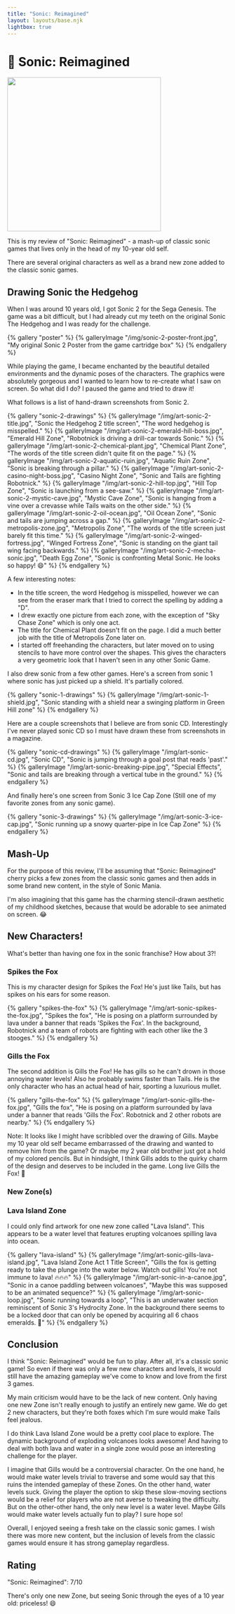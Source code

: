 ```yaml
---
title: "Sonic: Reimagined"
layout: layouts/base.njk
lightbox: true
---
```


# 🔵 Sonic: Reimagined

<img src="/img/art-sonic-happy.jpg" width=350px/>

This is my review of "Sonic: Reimagined" - a mash-up of classic sonic games that lives only in the head of my 10-year old self.

There are several original characters as well as a brand new zone added to the classic sonic games.

## Drawing Sonic the Hedgehog

When I was around 10 years old, I got Sonic 2 for the Sega Genesis. The game was a bit difficult, but I had already cut my teeth on the original Sonic The Hedgehog and I was ready for the challenge.

{% gallery "poster" %}
{% galleryImage "/img/sonic-2-poster-front.jpg", "My original Sonic 2 Poster from the game cartridge box" %}
{% endgallery %}

While playing the game, I became enchanted by the beautiful detailed environments and the dynamic poses of the characters. The graphics were absolutely gorgeous and I wanted to learn how to re-create what I saw on screen. So what did I do? I paused the game and tried to draw it!

What follows is a list of hand-drawn screenshots from Sonic 2.

{% gallery "sonic-2-drawings" %}
{% galleryImage "/img/art-sonic-2-title.jpg", "Sonic the Hedgehog 2 title screen", "The word hedgehog is misspelled." %}
{% galleryImage "/img/art-sonic-2-emerald-hill-boss.jpg", "Emerald Hill Zone", "Robotnick is driving a drill-car towards Sonic." %}
{% galleryImage "/img/art-sonic-2-chemical-plant.jpg", "Chemical Plant Zone", "The words of the title screen didn't quite fit on the page." %}
{% galleryImage "/img/art-sonic-2-aquatic-ruin.jpg", "Aquatic Ruin Zone", "Sonic is breaking through a pillar." %}
{% galleryImage "/img/art-sonic-2-casino-night-boss.jpg", "Casino Night Zone", "Sonic and Tails are fighting Robotnick." %}
{% galleryImage "/img/art-sonic-2-hill-top.jpg", "Hill Top Zone", "Sonic is launching from a see-saw." %}
{% galleryImage "/img/art-sonic-2-mystic-cave.jpg", "Mystic Cave Zone", "Sonic is hanging from a vine over a crevasse while Tails waits on the other side." %}
{% galleryImage "/img/art-sonic-2-oil-ocean.jpg", "Oil Ocean Zone", "Sonic and tails are jumping across a gap." %}
{% galleryImage "/img/art-sonic-2-metropolis-zone.jpg", "Metropolis Zone", "The words of the title screen just barely fit this time." %}
{% galleryImage "/img/art-sonic-2-winged-fortress.jpg", "Winged Fortress Zone", "Sonic is standing on the giant tail wing facing backwards." %}
{% galleryImage "/img/art-sonic-2-mecha-sonic.jpg", "Death Egg Zone", "Sonic is confronting Metal Sonic. He looks so happy! 😄" %}
{% endgallery %}

A few interesting notes:
- In the title screen, the word Hedgehog is misspelled, however we can see from the eraser mark that I tried to correct the spelling by adding a "D".
- I drew exactly one picture from each zone, with the exception of "Sky Chase Zone" which is only one act.
- The title for Chemical Plant doesn't fit on the page. I did a much better job with the title of Metropolis Zone later on.
- I started off freehanding the characters, but later moved on to using stencils to have more control over the shapes. This gives the characters a very geometric look that I haven't seen in any other Sonic Game.

I also drew sonic from a few other games. Here's a screen from sonic 1 where sonic has just picked up a shield. It's partially colored.

{% gallery "sonic-1-drawings" %}
{% galleryImage "/img/art-sonic-1-shield.jpg", "Sonic standing with a shield near a swinging platform in Green Hill zone" %}
{% endgallery %}

Here are a couple screenshots that I believe are from sonic CD. Interestingly I've never played sonic CD so I must have drawn these from screenshots in a magazine.

{% gallery "sonic-cd-drawings" %}
{% galleryImage "/img/art-sonic-cd.jpg", "Sonic CD", "Sonic is jumping through a goal post that reads 'past'." %}
{% galleryImage "/img/art-sonic-breaking-pipe.jpg", "Special Effects", "Sonic and tails are breaking through a vertical tube in the ground." %}
{% endgallery %}

And finally here's one screen from Sonic 3 Ice Cap Zone (Still one of my favorite zones from any sonic game).

{% gallery "sonic-3-drawings" %}
{% galleryImage "/img/art-sonic-3-ice-cap.jpg", "Sonic running up a snowy quarter-pipe in Ice Cap Zone" %}
{% endgallery %}

## Mash-Up

For the purpose of this review, I'll be assuming that "Sonic: Reimagined" cherry picks a few zones from the classic sonic games and then adds in some brand new content, in the style of Sonic Mania.

I'm also imagining that this game has the charming stencil-drawn aesthetic of my childhood sketches, because that would be adorable to see animated on screen. 😂

## New Characters!

What's better than having one fox in the sonic franchise? How about 3?!

### Spikes the Fox

This is my character design for Spikes the Fox! He's just like Tails, but has spikes on his ears for some reason.

{% gallery "spikes-the-fox" %}
{% galleryImage "/img/art-sonic-spikes-the-fox.jpg", "Spikes the fox", "He is posing on a platform surrounded by lava under a banner that reads 'Spikes the Fox'. In the background, Robotnick and a team of robots are fighting with each other like the 3 stooges." %}
{% endgallery %}

### Gills the Fox

The second addition is Gills the Fox! He has gills so he can't drown in those annoying water levels! Also he probably swims faster than Tails. He is the only character who has an actual head of hair, sporting a luxurious mullet.

{% gallery "gills-the-fox" %}
{% galleryImage "/img/art-sonic-gills-the-fox.jpg", "Gills the fox", "He is posing on a platform surrounded by lava under a banner that reads 'Gills the Fox'. Robotnick and 2 other robots are nearby." %}
{% endgallery %}

Note: It looks like I might have scribbled over the drawing of Gills. Maybe my 10 year old self became embarrassed of the drawing and wanted to remove him from the game? Or maybe my 2 year old brother just got a hold of my colored pencils. But in hindsight, I think Gills adds to the quirky charm of the design and deserves to be included in the game. Long live Gills the Fox! 🦊

### New Zone(s)

### Lava Island Zone

I could only find artwork for one new zone called "Lava Island". This appears to be a water level that features erupting volcanoes spilling lava into ocean.

{% gallery "lava-island" %}
{% galleryImage "/img/art-sonic-gills-lava-island.jpg", "Lava Island Zone Act 1 Title Screen", "Gills the fox is getting ready to take the plunge into the water below. Watch out gills! You're not immune to lava! 🔥🔥🔥" %}
{% galleryImage "/img/art-sonic-in-a-canoe.jpg", "Sonic in a canoe paddling between volcanoes", "Maybe this was supposed to be an animated sequence?" %}
{% galleryImage "/img/art-sonic-loop.jpg", "Sonic running towards a loop", "This is an underwater section reminiscent of Sonic 3's Hydrocity Zone. In the background there seems to be a locked door that can only be opened by acquiring all 6 chaos emeralds. 💎" %}
{% endgallery %}

## Conclusion

I think "Sonic: Reimagined" would be fun to play. After all, it's a classic sonic game! So even if there was only a few new characters and levels, it would still have the amazing gameplay we've come to know and love from the first 3 games.

My main criticism would have to be the lack of new content. Only having one new Zone isn't really enough to justify an entirely new game. We do get 2 new characters, but they're both foxes which I'm sure would make Tails feel jealous.

I do think Lava Island Zone would be a pretty cool place to explore. The dynamic background of exploding volcanoes looks awesome! And having to deal with both lava and water in a single zone would pose an interesting challenge for the player.

I imagine that Gills would be a controversial character. On the one hand, he would make water levels trivial to traverse and some would say that this ruins the intended gameplay of these Zones. On the other hand, water levels suck. Giving the player the option to skip these slow-moving sections would be a relief for players who are not averse to tweaking the difficulty. But on the other-other hand, the only new level is a water level. Maybe Gills would make water levels actually fun to play? I sure hope so!

Overall, I enjoyed seeing a fresh take on the classic sonic games. I wish there was more new content, but the inclusion of levels from the classic games would ensure it has strong gameplay regardless.

## Rating

"Sonic: Reimagined": 7/10

There's only one new Zone, but seeing Sonic through the eyes of a 10 year old: priceless! 😄